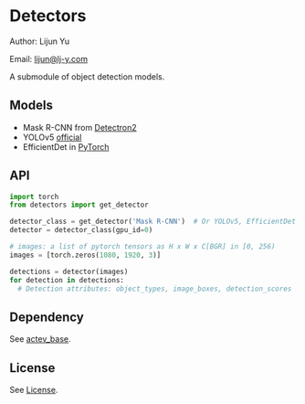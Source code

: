 # Detectors

Author: Lijun Yu

Email: lijun@lj-y.com

A submodule of object detection models.

## Models

* Mask R-CNN from [Detectron2](https://github.com/facebookresearch/detectron2)
* YOLOv5 [official](https://github.com/ultralytics/yolov5)
* EfficientDet in [PyTorch](https://github.com/zylo117/Yet-Another-EfficientDet-Pytorch)

## API

```python
import torch
from detectors import get_detector

detector_class = get_detector('Mask R-CNN')  # Or YOLOv5, EfficientDet
detector = detector_class(gpu_id=0)

# images: a list of pytorch tensors as H x W x C[BGR] in [0, 256)
images = [torch.zeros(1080, 1920, 3)]

detections = detector(images)
for detection in detections:
  # Detection attributes: object_types, image_boxes, detection_scores
```

## Dependency

See [actev_base](https://github.com/CMU-INF-DIVA/actev_base).

## License

See [License](LICENSE).

